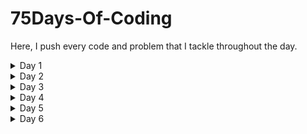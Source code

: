 # 75Days-Of-Coding
Here, I push every code and problem that I tackle throughout the day.
<details>
  <summary>Day 1</summary>
  <h4>Binary Search: <a href="https://github.com/gedamsubhash/75Days-Of-Coding/tree/main/Data%20Structures/Searching">Link to the folder</a></h4>
  <ul>
    <li>Agnostic Binary Search</li>
    <li>Rotated Binary Search</li>
  </ul>
</details>
<details>
  <summary>Day 2</summary>
  <h4>Recursions: <a href="https://github.com/gedamsubhash/75Days-Of-Coding/tree/main/Data%20Structures/Recursion">Link to the folder</a></h4>
  <ul>
    <li>Reversing a given number</li>
    <li>Implementing Basic Patterns</li>
    <li>Bubble sort and Selection sort</li>
  </ul>
</details>
<details>
  <summary>Day 3</summary>
  <h4>Intermediate Topics related to Recursions</h4>
  <ul>
    <li>Generating all possible subset of a given array (Java)</li>
    <li>Generating all possible subsequence of a given array (Java)</li>
    <li>Implementation of Merge Sort and Quick Sort</li>
  </ul>
</details>
<details>
  <summary>Day 4</summary>
  <h4>Problem solving related to Arrays</h4>
  <ul>
    <li>Image Rotation</li>
    <li>Array Rotation</li>
    <li>POTD related to strings</li>
  </ul>
</details>
<details>
  <summary>Day 5</summary>
  <h4>Working on various Algorithms</h4>
  <ul>
    <li>Boyer-Moore Majority Voting Algorithm</li>
    <li>Largest Sum Contiguous Subarray (Kadane’s Algorithm)</li>
    <li>Dutch National Flag Problem</li>
    <li>POTD related to LinkedList (#1171)</li>
  </ul>
</details>
<details>
  <summary>Day 6</summary>
  <h4>Working on various topics and Problems</h4>
  <ul>
    <li>Attended Workshop on Compiler Designing</li>
    <li>Gas Station Problem</li>
    <li>Solved problem related to Binary Search (#410)</li>
    <li>POTD related to Numbers/Maths (#2485)</li>
  </ul>
</details>